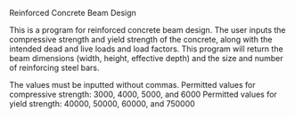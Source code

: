 Reinforced Concrete Beam Design

This is a program for reinforced concrete beam design.
The user inputs the compressive strength and yield strength of the concrete,
along with the intended dead and live loads and load factors.
This program will return the beam dimensions (width, height, effective depth)
and the size and number of reinforcing steel bars.

The values must be inputted without commas.
Permitted values for compressive strength:
  3000, 4000, 5000, and 6000
Permitted values for yield strength:
  40000, 50000, 60000, and 750000
